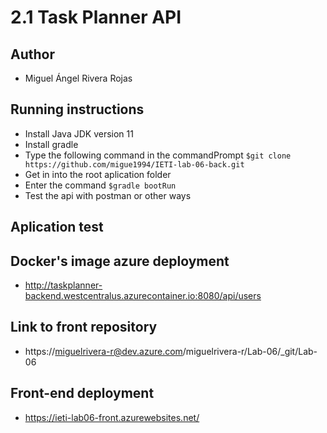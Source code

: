 # 2.1 Task Planner API

## Author

- Miguel Ángel Rivera Rojas

## Running instructions

- Install Java JDK version 11
- Install gradle
- Type the following command in the commandPrompt ``$git clone https://github.com/migue1994/IETI-lab-06-back.git``
- Get in into the root aplication folder
- Enter the command ``$gradle bootRun``
- Test the api with postman or other ways

## Aplication test




## Docker's image azure deployment

- http://taskplanner-backend.westcentralus.azurecontainer.io:8080/api/users

## Link to front repository

- https://miguelrivera-r@dev.azure.com/miguelrivera-r/Lab-06/_git/Lab-06

## Front-end deployment

- https://ieti-lab06-front.azurewebsites.net/
